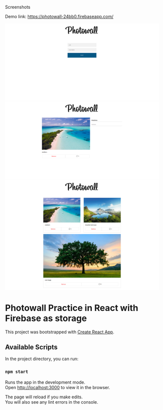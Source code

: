 Screenshots

Demo link: <a href="https://photowall-24bb0.firebaseapp.com/">https://photowall-24bb0.firebaseapp.com/</a>

<img src="screenshot\add-post-page.png">
<img src="screenshot\comment-page.png">
<img src="screenshot\landing-page.jpg">

# Photowall Practice in React with Firebase as storage

This project was bootstrapped with [Create React App](https://github.com/facebook/create-react-app).

## Available Scripts

In the project directory, you can run:

### `npm start`

Runs the app in the development mode.<br />
Open [http://localhost:3000](http://localhost:3000) to view it in the browser.

The page will reload if you make edits.<br />
You will also see any lint errors in the console.
